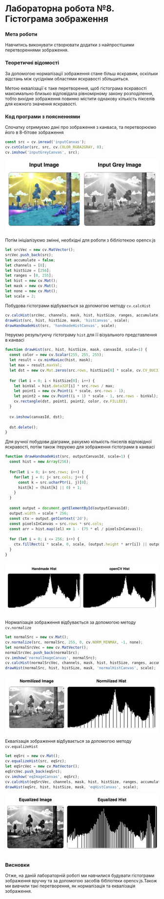 # Лабораторна робота №8. Гістограма зображення
### Мета роботи
Навчитись виконувати створювати додатки з найпростішими перетвореннями зображення.

### Теоретичні відомості

За допомогою нормалізації зображення стане більш яскравим, оскільки відстань між сусідніми областями яскравості збільшиться.

Метою еквалізації є таке перетворення, щоб гістограма яскравості максимально близько відповідала рівномірному закону розподілення, тобто вихідне зображення повинно містити однакову кількість пікселів для кожного значення яскравості.

### Код програми з поясненнями

Спочатку отримуємо дані про зображення з канваса, та перетворюємо його в 8-бітове зображення
```javascript
const src = cv.imread('inputCanvas');
cv.cvtColor(src, src, cv.COLOR_RGBA2GRAY, 0);
cv.imshow('inputGreyCanvas', src);
```
![](./8_to_grey.jpg)

Потім ініціалізуємо змінні, необхідні для роботи з бібліотекою opencv.js
```javascript
let srcVec = new cv.MatVector();
srcVec.push_back(src);
let accumulate = false;
let channels = [0];
let histSize = [256];
let ranges = [0, 255];
let hist = new cv.Mat();
let mask = new cv.Mat();
let none = new cv.Mat();
let scale = 2;
```

Побудова гістограми відбувається за допомогою методу `cv.calcHist`
```javascript
cv.calcHist(srcVec, channels, mask, hist, histSize, ranges, accumulate);
drawHist(src, hist, histSize, mask, 'histCanvas', scale);
drawHandmadeHist(src, 'handmadeHistCanvas', scale);
```

Ітеруємо результуючу гістограму `hist` для її візуального представлення в канвасі
```javascript
function drawHist(src, hist, histSize, mask, canvasId, scale=1) {
  const color = new cv.Scalar(255, 255, 255);
  let result = cv.minMaxLoc(hist, mask);
  let max = result.maxVal;
  let dst = new cv.Mat.zeros(src.rows, histSize[0] * scale, cv.CV_8UC3);

  for (let i = 0; i < histSize[0]; i++) {
    let binVal = hist.data32F[i] * src.rows / max;
    let point1 = new cv.Point(i * scale, src.rows - 1);
    let point2 = new cv.Point((i + 1) * scale - 1, src.rows - binVal);
    cv.rectangle(dst, point1, point2, color, cv.FILLED);
  }

  cv.imshow(canvasId, dst);

  dst.delete();
}
```
Для ручної побудови діаграми, рахуємо кількість пікселів відповідної яскравості, потім також ітеруємо для зображення гістограми в канвасі
```javascript
function drawHandmadeHist(src, outputCanvasId, scale=1) {
  const hist = new Array(256);

  for(let i = 0; i< src.rows; i++) {
    for(let j = 0; j< src.cols; j++) {
      const k = src.ucharPtr(i, j)[0];
      hist[k] = (hist[k] || 0) + 1;
    }
  }

  const output = document.getElementById(outputCanvasId);
  output.width = scale * 256;
  const ctx = output.getContext('2d');
  const pixelsInCanvas = src.rows * src.cols;
  const arr = hist.map((el) => 1 - (75 * el / pixelsInCanvas));

  for (let i = 0; i <= 256; i++) {
    ctx.fillRect(i * scale, 0, scale, (output.height * arr[i]) || output.height);
  }
}
```
![](./8_hist.jpg)

Нормалізація зображення відбувається за допомогою методу `cv.normalize`
```javascript
let normalSrc = new cv.Mat();
cv.normalize(src, normalSrc, 255, 0, cv.NORM_MINMAX, -1, none);
let normalSrcVec = new cv.MatVector();
normalSrcVec.push_back(normalSrc);
cv.imshow('normalImageCanvas', normalSrc);
cv.calcHist(normalSrcVec, channels, mask, hist, histSize, ranges, accumulate);
drawHist(normalSrc, hist, histSize, mask, 'normalHistCanvas', scale);
```
![](./8_normilized.jpg)

Еквалізація зображення відбувається за допомогою методу `cv.equalizeHist`
```javascript
let eqSrc = new cv.Mat();
cv.equalizeHist(src, eqSrc);
let eqSrcVec = new cv.MatVector();
eqSrcVec.push_back(eqSrc);
cv.imshow('eqImageCanvas', eqSrc);
cv.calcHist(eqSrcVec, channels, mask, hist, histSize, ranges, accumulate);
drawHist(eqSrc, hist, histSize, mask, 'eqHistCanvas', scale);
```
![](./8_equalized.jpg)

### Висновки
Отже, на даній лабораторній роботі ми навчилися будувати гістограми зображення вручну та за допомогою засобів бібліотеки opencv.js.Також ми вивчили такі перетворення, як нормалізація та еквалізація зображення.
